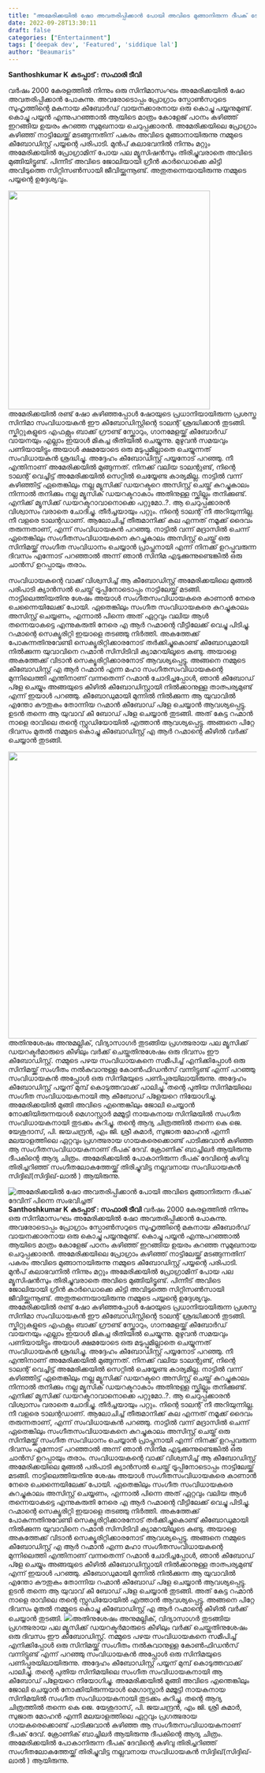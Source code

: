 ```yaml
---
title: "അമേരിക്കയിൽ ഷോ അവതരിപ്പിക്കാൻ പോയി അവിടെ മുങ്ങാനിരുന്ന ദീപക് ദേവിന് പിന്നെ സംഭവിച്ചത്"
date: 2022-09-28T13:30:11
draft: false
categories: ["Entertainment"]
tags: ['deepak dev', 'Featured', 'siddique lal']
author: "Beaumaris"
---
```


<strong>Santhoshkumar K</strong>
<strong>കടപ്പാട് : സഫാരി ടീവി </strong>

വർഷം 2000 കേരളത്തിൽ നിന്നും ഒരു സിനിമാസംഘം അമേരിക്കയിൽ ഷോ അവതരിപ്പിക്കാൻ പോകുന്നു. അവരോടൊപ്പം പ്രോഗ്രാം സ്പോൺസറുടെ സുഹൃത്തിന്റെ മകനായ കീബോർഡ് വായനക്കാരനായ ഒരു കൊച്ചു പയ്യനുമുണ്ട്. കൊച്ചു പയ്യൻ എന്നുപറഞ്ഞാൽ ആയിടെ മാത്രം കോളേജ് പഠനം കഴിഞ്ഞ് ഇറങ്ങിയ ഉയരം കുറഞ്ഞ സുമുഖനായ ചെറുപ്പക്കാരൻ. അമേരിക്കയിലെ പ്രോഗ്രാം കഴിഞ്ഞ് നാട്ടിലേയ്ക്ക് മടങ്ങുന്നതിന് പകരം അവിടെ മുങ്ങാനായിരുന്നു നമ്മുടെ കീബോഡിസ്റ്റ് പയ്യന്റെ പരിപാടി. മുൻപ് കലാഭവനിൽ നിന്നും മറ്റും അമേരിക്കയിൽ പ്രോഗ്രാമിന് പോയ പല മ്യൂസിഷൻസും തിരിച്ചുവരാതെ അവിടെ മുങ്ങിയിട്ടൂണ്ട്. പിന്നീട് അവിടെ ജോലിയായി ഗ്രീൻ കാർഡൊക്കെ കിട്ടി അവിടുത്തെ സിറ്റിസൺസായി ജീവിയ്ക്കുന്നൂണ്ട്. അതുതന്നെയായിരുന്നു നമ്മുടെ പയ്യന്റെ ഉദ്ദേശ്യവും.

<img class="wp-image-352496 aligncenter" src="https://cdn.boolokam.com/articles/2022/09/jj6iii-1-1.png" alt="" width="409" height="444" />അമേരിക്കയിൽ രണ്ട് ഷോ കഴിഞ്ഞപ്പോൾ ഷോയുടെ പ്രധാനിയായിരുന്ന പ്രശസ്ത സിനിമാ സംവിധായകൻ ഈ കീബോഡിസ്റ്റിന്റെ ടാലന്റ് ശ്രദ്ധിക്കാൻ തുടങ്ങി. സ്കിറ്റുകളുടെ എഫക്റ്റും ബാക്ക് ഗ്രൗണ്ട് സ്ക്കോറും, ഗാനമേളയ്ക്ക് കീബോർഡ് വായനയും എല്ലാം ഇയാൾ മികച്ച രീതിയിൽ ചെയ്യുന്നു. മുഴുവൻ സമയവും പണിയായിട്ടും അയാൾ ക്ഷമയോടെ ഒരു മടുപ്പുമില്ലാതെ ചെയ്യുന്നത് സംവിധായകൻ ശ്രദ്ധിച്ചു. അദ്ദേഹം കീബോഡിസ്റ്റ് പയ്യനോട് പറഞ്ഞു. നീ എന്തിനാണ് അമേരിക്കയിൽ മുങ്ങുന്നത്. നിനക്ക് വലിയ ടാലന്റുണ്ട്, നിന്റെ ടാലന്റ് വെച്ചിട്ട് അമേരിക്കയിൽ സെറ്റിൽ ചെയ്യേണ്ട കാര്യമില്ല. നാട്ടിൽ വന്ന് കഴിഞ്ഞിട്ട് ഏതെങ്കിലും നല്ല മ്യൂസിക്ക് ഡയറക്ടറെ അസിസ്റ്റ് ചെയ്ത് കുറച്ചുകാലം നിന്നാൽ തനിക്കും നല്ല മ്യൂസിക് ഡയറക്ടറാകാം അതിനുള്ള സ്ക്കില്ലും തനിക്കുണ്ട്. എനിക്ക് മ്യൂസിക്ക് ഡയറക്ടറാവാനൊക്കെ പറ്റുമോ..?. ആ ചെറുപ്പക്കാരൻ വിശ്വാസം വരാതെ ചോദിച്ചു. തീർച്ചയായും പറ്റും. നിന്റെ ടാലന്റ് നീ അറിയുന്നില്ല. നീ വളരെ ടാലന്റഡാണ്. ആലോചിച്ച് തീരുമാനിക്ക് കല എന്നത് നമൂക്ക് ദൈവം തരുന്നതാണ്, എന്ന് സംവിധായകൻ പറഞ്ഞു. നാട്ടിൽ വന്ന് മദ്രാസിൽ ചെന്ന് ഏതെങ്കിലും സംഗീതസംവിധായകനെ കുറച്ചുകാലം അസിസ്റ്റ് ചെയ്ത് ഒരു സിനിമയ്ക്ക് സംഗീത സംവിധാനം ചെയ്യാൻ പ്രാപ്തനായി എന്ന് നിനക്ക് ഉറപ്പുവരുന്ന ദിവസം എന്നോട് പറഞ്ഞാൽ അന്ന് ഞാൻ സിനിമ എടുക്കുന്നുണ്ടെങ്കിൽ ഒരു ചാൻസ് ഉറപ്പായും തരാം.

സംവിധായകന്റെ വാക്ക് വിശ്വസിച്ച് ആ കീബോഡിസ്റ്റ് അമേരിക്കയിലെ മുങ്ങൽ പരിപാടി ക്യാൻസൽ ചെയ്ത് ട്രൂപ്പിനോടൊപ്പം നാട്ടിലേയ്ക്ക് മടങ്ങി. നാട്ടിലെത്തിയതിനു ശേഷം അയാൾ സംഗീതസംവിധായകരെ കാണാൻ നേരെ ചെന്നൈയിലേക്ക് പോയി. ഏതെങ്കിലും സംഗീത സംവിധായകരെ കുറച്ചുകാലം അസിസ്റ്റ് ചെയ്യണം, എന്നാൽ പിന്നെ അത് ഏറ്റവും വലിയ ആൾ തന്നെയാകട്ടെ എന്നുകരുതി നേരെ എ ആർ റഹ്മാന്റെ വീട്ടിലേക്ക് വെച്ചു പിടിച്ചു. റഹ്മാന്റെ സെക്യൂരിറ്റി ഇയാളെ തടഞ്ഞു നിർത്തി. അകത്തേക്ക് പോകുന്നതിനുവേണ്ടി സെക്യൂരിറ്റിക്കാരനോട് തർക്കിച്ചുകൊണ്ട് കീബോഡുമായി നിൽക്കുന്ന യുവാവിനെ റഹ്മാൻ സിസിടിവി ക്യാമറയിലൂടെ കണ്ടു. അയാളെ അകത്തേക്ക് വിടാൻ സെക്യൂരിറ്റിക്കാരനോട് ആവശ്യപ്പെട്ടു. അങ്ങനെ നമ്മുടെ കീബോഡിസ്റ്റ് എ ആർ റഹ്മാൻ എന്ന മഹാ സംഗീതസംവിധായകന്റെ മുന്നിലെത്തി എന്തിനാണ് വന്നതെന്ന് റഹ്മാൻ ചോദിച്ചപ്പോൾ, ഞാൻ കീബോഡ് പ്ളേ ചെയ്യും അങ്ങയുടെ കീഴിൽ കീബോഡിസ്റ്റായി നിൽക്കാനുള്ള താത്പര്യമുണ്ട് എന്ന് ഇയാൾ പറഞ്ഞു. കീബോഡുമായി മുന്നിൽ നിൽക്കുന്ന ആ യുവാവിൽ എന്തോ കൗതുകം തോന്നിയ റഹ്മാൻ കീബോഡ് പ്ളേ ചെയ്യാൻ ആവശ്യപ്പെട്ടു. ഉടൻ തന്നെ ആ യുവാവ് കീ ബോഡ് പ്ളേ ചെയ്യാൻ തുടങ്ങി. അത് കേട്ട റഹ്മാൻ നാളെ രാവിലെ തന്റെ സ്റ്റുഡിയോയിൽ എത്താൻ ആവശ്യപ്പെട്ടു. അങ്ങനെ പിറ്റേ ദിവസം മുതൽ നമ്മുടെ കൊച്ചു കീബോഡിസ്റ്റ് എ ആർ റഹ്മാന്റെ കീഴിൽ വർക്ക് ചെയ്യാൻ തുടങ്ങി.

<img class=" wp-image-352497 aligncenter" src="https://cdn.boolokam.com/articles/2022/09/ryyyy-1-1.jpg" alt="" width="776" height="582" />അതിനുശേഷം അനുമല്ലിക്, വിദ്യാസാഗർ തുടങ്ങിയ പ്രഗത്ഭരായ പല മ്യൂസിക്ക് ഡയറക്ടർമാരുടെ കീഴിലും വർക്ക് ചെയ്തതിനുശേഷം ഒരു ദിവസം ഈ കീബോഡിസ്റ്റ്. നമ്മുടെ പഴയ സംവിധായകനെ സമീപിച്ച് എനിക്കിപ്പോൾ ഒരു സിനിമയ്ക്ക് സംഗീതം നൽകുവാനുള്ള കോൺഫിഡൻസ് വന്നിട്ടുണ്ട് എന്ന് പറഞ്ഞു സംവിധായകൻ അപ്ഫോൾ ഒരു സിനിമയുടെ പണിപ്പുരയിലായിരുന്നു. അദ്ദേഹം കീബോഡിസ്റ്റ് പയ്യന് മുമ്പ് കൊടുത്തവാക്ക് പാലിച്ചു. തന്റെ പുതിയ സിനിമയിലെ സംഗീത സംവിധായകനായി ആ കീബോഡ് പ്ളേയറെ നിയോഗിച്ചു. അമേരിക്കയിൽ മുങ്ങി അവിടെ എന്തെങ്കിലും ജോലി ചെയ്യാൻ നോക്കിയിരുന്നയാൾ മെഗാസ്റ്റാർ മമ്മൂട്ടി നായകനായ സിനിമയിൽ സംഗീത സംവിധായകനായി തുടക്കം കുറിച്ചു. തന്റെ ആദ്യ ചിത്രത്തിൽ തന്നെ കെ ജെ. യേശുദാസ്, പി. ജയചന്ദ്രൻ, എം ജി. ശ്രീ കുമാർ, സുജാത മോഹൻ എന്നീ മലയാളത്തിലെ ഏറ്റവും പ്രഗത്ഭരായ ഗായകരെക്കൊണ്ട് പാടിക്കുവാൻ കഴിഞ്ഞ ആ സംഗീതസംവിധായകനാണ് ദീപക് ദേവ്. ക്രോണിക് ബാച്ചിലർ ആയിരുന്നു ദീപകിന്റെ ആദ്യ ചിത്രം. അമേരിക്കയിൽ പോകാനിരുന്ന ദീപക് ദേവിന്റെ കഴിവു തിരിച്ചറിഞ്ഞ് സംഗീതലോകത്തേയ്ക്ക് തിരിച്ചുവിട്ട നല്ലവനായ സംവിധായകൻ സിദ്ദിഖ്(സിദ്ദിഖ്-ലാൽ ) ആയിരുന്നു.


![അമേരിക്കയിൽ ഷോ അവതരിപ്പിക്കാൻ പോയി അവിടെ മുങ്ങാനിരുന്ന ദീപക് ദേവിന് പിന്നെ സംഭവിച്ചത്](https://cdn.boolokam.com/articles/2022/09/jj6iii-1-1.png)**Santhoshkumar K** **കടപ്പാട് : സഫാരി ടീവി** വർഷം 2000 കേരളത്തിൽ നിന്നും ഒരു സിനിമാസംഘം അമേരിക്കയിൽ ഷോ അവതരിപ്പിക്കാൻ പോകുന്നു. അവരോടൊപ്പം പ്രോഗ്രാം സ്പോൺസറുടെ സുഹൃത്തിന്റെ മകനായ കീബോർഡ് വായനക്കാരനായ ഒരു കൊച്ചു പയ്യനുമുണ്ട്. കൊച്ചു പയ്യൻ എന്നുപറഞ്ഞാൽ ആയിടെ മാത്രം കോളേജ് പഠനം കഴിഞ്ഞ് ഇറങ്ങിയ ഉയരം കുറഞ്ഞ സുമുഖനായ ചെറുപ്പക്കാരൻ. അമേരിക്കയിലെ പ്രോഗ്രാം കഴിഞ്ഞ് നാട്ടിലേയ്ക്ക് മടങ്ങുന്നതിന് പകരം അവിടെ മുങ്ങാനായിരുന്നു നമ്മുടെ കീബോഡിസ്റ്റ് പയ്യന്റെ പരിപാടി. മുൻപ് കലാഭവനിൽ നിന്നും മറ്റും അമേരിക്കയിൽ പ്രോഗ്രാമിന് പോയ പല മ്യൂസിഷൻസും തിരിച്ചുവരാതെ അവിടെ മുങ്ങിയിട്ടൂണ്ട്. പിന്നീട് അവിടെ ജോലിയായി ഗ്രീൻ കാർഡൊക്കെ കിട്ടി അവിടുത്തെ സിറ്റിസൺസായി ജീവിയ്ക്കുന്നൂണ്ട്. അതുതന്നെയായിരുന്നു നമ്മുടെ പയ്യന്റെ ഉദ്ദേശ്യവും. അമേരിക്കയിൽ രണ്ട് ഷോ കഴിഞ്ഞപ്പോൾ ഷോയുടെ പ്രധാനിയായിരുന്ന പ്രശസ്ത സിനിമാ സംവിധായകൻ ഈ കീബോഡിസ്റ്റിന്റെ ടാലന്റ് ശ്രദ്ധിക്കാൻ തുടങ്ങി. സ്കിറ്റുകളുടെ എഫക്റ്റും ബാക്ക് ഗ്രൗണ്ട് സ്ക്കോറും, ഗാനമേളയ്ക്ക് കീബോർഡ് വായനയും എല്ലാം ഇയാൾ മികച്ച രീതിയിൽ ചെയ്യുന്നു. മുഴുവൻ സമയവും പണിയായിട്ടും അയാൾ ക്ഷമയോടെ ഒരു മടുപ്പുമില്ലാതെ ചെയ്യുന്നത് സംവിധായകൻ ശ്രദ്ധിച്ചു. അദ്ദേഹം കീബോഡിസ്റ്റ് പയ്യനോട് പറഞ്ഞു. നീ എന്തിനാണ് അമേരിക്കയിൽ മുങ്ങുന്നത്. നിനക്ക് വലിയ ടാലന്റുണ്ട്, നിന്റെ ടാലന്റ് വെച്ചിട്ട് അമേരിക്കയിൽ സെറ്റിൽ ചെയ്യേണ്ട കാര്യമില്ല. നാട്ടിൽ വന്ന് കഴിഞ്ഞിട്ട് ഏതെങ്കിലും നല്ല മ്യൂസിക്ക് ഡയറക്ടറെ അസിസ്റ്റ് ചെയ്ത് കുറച്ചുകാലം നിന്നാൽ തനിക്കും നല്ല മ്യൂസിക് ഡയറക്ടറാകാം അതിനുള്ള സ്ക്കില്ലും തനിക്കുണ്ട്. എനിക്ക് മ്യൂസിക്ക് ഡയറക്ടറാവാനൊക്കെ പറ്റുമോ..?. ആ ചെറുപ്പക്കാരൻ വിശ്വാസം വരാതെ ചോദിച്ചു. തീർച്ചയായും പറ്റും. നിന്റെ ടാലന്റ് നീ അറിയുന്നില്ല. നീ വളരെ ടാലന്റഡാണ്. ആലോചിച്ച് തീരുമാനിക്ക് കല എന്നത് നമൂക്ക് ദൈവം തരുന്നതാണ്, എന്ന് സംവിധായകൻ പറഞ്ഞു. നാട്ടിൽ വന്ന് മദ്രാസിൽ ചെന്ന് ഏതെങ്കിലും സംഗീതസംവിധായകനെ കുറച്ചുകാലം അസിസ്റ്റ് ചെയ്ത് ഒരു സിനിമയ്ക്ക് സംഗീത സംവിധാനം ചെയ്യാൻ പ്രാപ്തനായി എന്ന് നിനക്ക് ഉറപ്പുവരുന്ന ദിവസം എന്നോട് പറഞ്ഞാൽ അന്ന് ഞാൻ സിനിമ എടുക്കുന്നുണ്ടെങ്കിൽ ഒരു ചാൻസ് ഉറപ്പായും തരാം. സംവിധായകന്റെ വാക്ക് വിശ്വസിച്ച് ആ കീബോഡിസ്റ്റ് അമേരിക്കയിലെ മുങ്ങൽ പരിപാടി ക്യാൻസൽ ചെയ്ത് ട്രൂപ്പിനോടൊപ്പം നാട്ടിലേയ്ക്ക് മടങ്ങി. നാട്ടിലെത്തിയതിനു ശേഷം അയാൾ സംഗീതസംവിധായകരെ കാണാൻ നേരെ ചെന്നൈയിലേക്ക് പോയി. ഏതെങ്കിലും സംഗീത സംവിധായകരെ കുറച്ചുകാലം അസിസ്റ്റ് ചെയ്യണം, എന്നാൽ പിന്നെ അത് ഏറ്റവും വലിയ ആൾ തന്നെയാകട്ടെ എന്നുകരുതി നേരെ എ ആർ റഹ്മാന്റെ വീട്ടിലേക്ക് വെച്ചു പിടിച്ചു. റഹ്മാന്റെ സെക്യൂരിറ്റി ഇയാളെ തടഞ്ഞു നിർത്തി. അകത്തേക്ക് പോകുന്നതിനുവേണ്ടി സെക്യൂരിറ്റിക്കാരനോട് തർക്കിച്ചുകൊണ്ട് കീബോഡുമായി നിൽക്കുന്ന യുവാവിനെ റഹ്മാൻ സിസിടിവി ക്യാമറയിലൂടെ കണ്ടു. അയാളെ അകത്തേക്ക് വിടാൻ സെക്യൂരിറ്റിക്കാരനോട് ആവശ്യപ്പെട്ടു. അങ്ങനെ നമ്മുടെ കീബോഡിസ്റ്റ് എ ആർ റഹ്മാൻ എന്ന മഹാ സംഗീതസംവിധായകന്റെ മുന്നിലെത്തി എന്തിനാണ് വന്നതെന്ന് റഹ്മാൻ ചോദിച്ചപ്പോൾ, ഞാൻ കീബോഡ് പ്ളേ ചെയ്യും അങ്ങയുടെ കീഴിൽ കീബോഡിസ്റ്റായി നിൽക്കാനുള്ള താത്പര്യമുണ്ട് എന്ന് ഇയാൾ പറഞ്ഞു. കീബോഡുമായി മുന്നിൽ നിൽക്കുന്ന ആ യുവാവിൽ എന്തോ കൗതുകം തോന്നിയ റഹ്മാൻ കീബോഡ് പ്ളേ ചെയ്യാൻ ആവശ്യപ്പെട്ടു. ഉടൻ തന്നെ ആ യുവാവ് കീ ബോഡ് പ്ളേ ചെയ്യാൻ തുടങ്ങി. അത് കേട്ട റഹ്മാൻ നാളെ രാവിലെ തന്റെ സ്റ്റുഡിയോയിൽ എത്താൻ ആവശ്യപ്പെട്ടു. അങ്ങനെ പിറ്റേ ദിവസം മുതൽ നമ്മുടെ കൊച്ചു കീബോഡിസ്റ്റ് എ ആർ റഹ്മാന്റെ കീഴിൽ വർക്ക് ചെയ്യാൻ തുടങ്ങി. ![](https://cdn.boolokam.com/articles/2022/09/ryyyy-1-1.jpg)അതിനുശേഷം അനുമല്ലിക്, വിദ്യാസാഗർ തുടങ്ങിയ പ്രഗത്ഭരായ പല മ്യൂസിക്ക് ഡയറക്ടർമാരുടെ കീഴിലും വർക്ക് ചെയ്തതിനുശേഷം ഒരു ദിവസം ഈ കീബോഡിസ്റ്റ്. നമ്മുടെ പഴയ സംവിധായകനെ സമീപിച്ച് എനിക്കിപ്പോൾ ഒരു സിനിമയ്ക്ക് സംഗീതം നൽകുവാനുള്ള കോൺഫിഡൻസ് വന്നിട്ടുണ്ട് എന്ന് പറഞ്ഞു സംവിധായകൻ അപ്ഫോൾ ഒരു സിനിമയുടെ പണിപ്പുരയിലായിരുന്നു. അദ്ദേഹം കീബോഡിസ്റ്റ് പയ്യന് മുമ്പ് കൊടുത്തവാക്ക് പാലിച്ചു. തന്റെ പുതിയ സിനിമയിലെ സംഗീത സംവിധായകനായി ആ കീബോഡ് പ്ളേയറെ നിയോഗിച്ചു. അമേരിക്കയിൽ മുങ്ങി അവിടെ എന്തെങ്കിലും ജോലി ചെയ്യാൻ നോക്കിയിരുന്നയാൾ മെഗാസ്റ്റാർ മമ്മൂട്ടി നായകനായ സിനിമയിൽ സംഗീത സംവിധായകനായി തുടക്കം കുറിച്ചു. തന്റെ ആദ്യ ചിത്രത്തിൽ തന്നെ കെ ജെ. യേശുദാസ്, പി. ജയചന്ദ്രൻ, എം ജി. ശ്രീ കുമാർ, സുജാത മോഹൻ എന്നീ മലയാളത്തിലെ ഏറ്റവും പ്രഗത്ഭരായ ഗായകരെക്കൊണ്ട് പാടിക്കുവാൻ കഴിഞ്ഞ ആ സംഗീതസംവിധായകനാണ് ദീപക് ദേവ്. ക്രോണിക് ബാച്ചിലർ ആയിരുന്നു ദീപകിന്റെ ആദ്യ ചിത്രം. അമേരിക്കയിൽ പോകാനിരുന്ന ദീപക് ദേവിന്റെ കഴിവു തിരിച്ചറിഞ്ഞ് സംഗീതലോകത്തേയ്ക്ക് തിരിച്ചുവിട്ട നല്ലവനായ സംവിധായകൻ സിദ്ദിഖ്(സിദ്ദിഖ്-ലാൽ ) ആയിരുന്നു.
